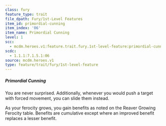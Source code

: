 ```yaml
---
class: fury
feature_type: trait
file_dpath: Fury/1st-Level Features
item_id: primordial-cunning
item_index: '06'
item_name: Primordial Cunning
level: 1
scc:
  - mcdm.heroes.v1:feature.trait.fury.1st-level-feature:primordial-cunning
scdc:
  - 1.1.1:7.1.5.1:06
source: mcdm.heroes.v1
type: feature/trait/fury/1st-level-feature
---
```


##### Primordial Cunning

You are never surprised. Additionally, whenever you would push a target with forced movement, you can slide them instead.

As your ferocity grows, you gain benefits as noted on the Reaver Growing Ferocity table. Benefits are cumulative except where an improved benefit replaces a lesser benefit.

